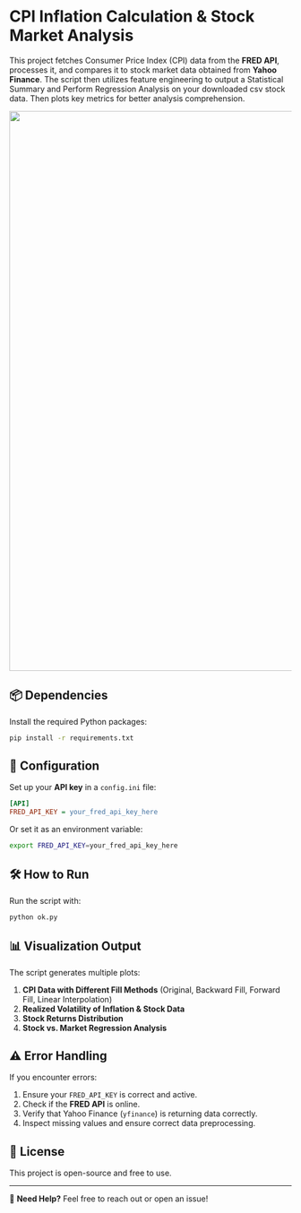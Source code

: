 # CPI Inflation Calculation & Stock Market Analysis

This project fetches Consumer Price Index (CPI) data from the **FRED API**, processes it, and compares it to stock market data obtained from **Yahoo Finance**. The script then utilizes feature engineering to output a Statistical Summary and Perform Regression Analysis on your downloaded csv stock data. Then plots key metrics for better analysis comprehension.

<img src="stock.gif" style="width: 1000px;">

## 📦 Dependencies
Install the required Python packages:
```sh
pip install -r requirements.txt
```

## 🔑 Configuration
Set up your **API key** in a `config.ini` file:
```ini
[API]
FRED_API_KEY = your_fred_api_key_here
```

Or set it as an environment variable:
```sh
export FRED_API_KEY=your_fred_api_key_here
```

## 🛠 How to Run
Run the script with:
```sh
python ok.py
```

## 📊 Visualization Output
The script generates multiple plots:
1. **CPI Data with Different Fill Methods** (Original, Backward Fill, Forward Fill, Linear Interpolation)
2. **Realized Volatility of Inflation & Stock Data**
3. **Stock Returns Distribution**
4. **Stock vs. Market Regression Analysis**

## ⚠️ Error Handling
If you encounter errors:
1. Ensure your `FRED_API_KEY` is correct and active.
2. Check if the **FRED API** is online.
3. Verify that Yahoo Finance (`yfinance`) is returning data correctly.
4. Inspect missing values and ensure correct data preprocessing.

## 📜 License
This project is open-source and free to use.

---

📩 **Need Help?** Feel free to reach out or open an issue!

